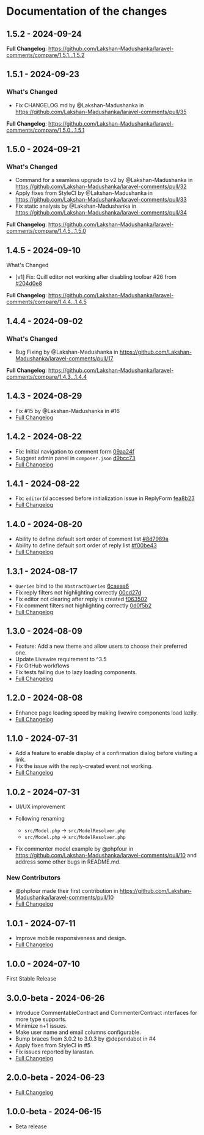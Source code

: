 # Documentation of the changes

## 1.5.2 - 2024-09-24

**Full Changelog**: https://github.com/Lakshan-Madushanka/laravel-comments/compare/1.5.1...1.5.2

## 1.5.1 - 2024-09-23

### What's Changed

* Fix CHANGELOG.md by @Lakshan-Madushanka in https://github.com/Lakshan-Madushanka/laravel-comments/pull/35

**Full Changelog**: https://github.com/Lakshan-Madushanka/laravel-comments/compare/1.5.0...1.5.1

## 1.5.0 - 2024-09-21

### What's Changed

* Command for a seamless upgrade to v2 by @Lakshan-Madushanka in https://github.com/Lakshan-Madushanka/laravel-comments/pull/32
* Apply fixes from StyleCI by @Lakshan-Madushanka in https://github.com/Lakshan-Madushanka/laravel-comments/pull/33
* Fix static analysis by @Lakshan-Madushanka in https://github.com/Lakshan-Madushanka/laravel-comments/pull/34

**Full Changelog**: https://github.com/Lakshan-Madushanka/laravel-comments/compare/1.4.5...1.5.0

## 1.4.5 - 2024-09-10

What's Changed

- [v1] Fix: Quill editor not working after disabling toolbar #26 from [#204d0e8](https://github.com/Lakshan-Madushanka/laravel-comments/commit/204d0e83284777498467c3546ce7a7b55a0ad62c)

**Full Changelog**: https://github.com/Lakshan-Madushanka/laravel-comments/compare/1.4.4...1.4.5

## 1.4.4 - 2024-09-02

### What's Changed

* Bug Fixing by @Lakshan-Madushanka in https://github.com/Lakshan-Madushanka/laravel-comments/pull/17

**Full Changelog**: https://github.com/Lakshan-Madushanka/laravel-comments/compare/1.4.3...1.4.4

## 1.4.3 - 2024-08-29

- Fix #15 by @Lakshan-Madushanka in #16
- [Full Changelog](https://github.com/Lakshan-Madushanka/laravel-comments/compare/1.4.2...1.4.3)

## 1.4.2 - 2024-08-22

- Fix: Initial navigation to comment form [09aa24f](https://github.com/Lakshan-Madushanka/laravel-comments/commit/09aa24f587bb2d1e8f9e5c4c4a79d219fe3d25ad)
- Suggest admin panel in `composer.json` [d9bcc73](https://github.com/Lakshan-Madushanka/laravel-comments/commit/d9bcc73b0753d0e97f36eb21e5d38c9313423941)
- [Full Changelog](https://github.com/Lakshan-Madushanka/laravel-comments/compare/1.4.1...1.4.2)

## 1.4.1 - 2024-08-22

- Fix: `editorId` accessed before initialization issue in ReplyForm [fea8b23](https://github.com/Lakshan-Madushanka/laravel-comments/commit/fea8b23d8a7afbd6de9178d1604b97d2bb4e08ca)
- [Full Changelog](https://github.com/Lakshan-Madushanka/laravel-comments/compare/1.4.0...1.4.1)

## 1.4.0 - 2024-08-20

- Ability to define default sort order of comment list [#8d7989a](https://github.com/Lakshan-Madushanka/laravel-comments/commit/8d7989a18ddf01fb2c2b2b5cbce1f6e22232b7ad)
- Ability to define default sort order of reply list [#f00be43](https://github.com/Lakshan-Madushanka/laravel-comments/commit/f00be4314ffcdd3eb3f7ab59368de56eab54b06f)
- [Full Changelog](https://github.com/Lakshan-Madushanka/laravel-comments/compare/1.3.1...1.4.0)

## 1.3.1 - 2024-08-17

- `Queries` bind to the `AbstractQueries` [6caeaa6](https://github.com/Lakshan-Madushanka/laravel-comments/commit/6caeaa62fc189b337cfe40c0b70d77de532bf579)
- Fix reply filters not highlighting correctly [00cd27d](https://github.com/Lakshan-Madushanka/laravel-comments/commit/00cd27dbf0152b7d5856999b240e06e7b7d3f1cb)
- Fix editor not clearing after reply is created [f063502](https://github.com/Lakshan-Madushanka/laravel-comments/commit/f063502243efe3394f4c0b0104900c1ba306fcf1)
- Fix comment filters not highlighting correctly [0d0f5b2](https://github.com/Lakshan-Madushanka/laravel-comments/commit/0d0f5b201e1f8c7d8318c24927f6374d47e02e1f)
- [Full Changelog](https://github.com/Lakshan-Madushanka/laravel-comments/compare/1.3.0...1.3.1)

## 1.3.0 - 2024-08-09

- Feature: Add a new theme and allow users to choose their preferred one.
- Update Livewire requirement to ^3.5
- Fix GitHub workflows
- Fix tests failing due to lazy loading components.
- [Full Changelog](https://github.com/Lakshan-Madushanka/laravel-comments/compare/1.2.0...1.3.0)

## 1.2.0 - 2024-08-08

- Enhance page loading speed by making livewire components load lazily.
- [Full Changelog](https://github.com/Lakshan-Madushanka/laravel-comments/compare/1.1.0...1.2.0)

## 1.1.0 - 2024-07-31

* Add a feature to enable display of a confirmation dialog before visiting a link.
* Fix the issue with the reply-created event not working.
* [Full Changelog](https://github.com/Lakshan-Madushanka/laravel-comments/compare/1.0.2...1.1.0)

## 1.0.2 - 2024-07-31

- UI/UX improvement
  
- Following renaming
  
  * `src/Model.php`  -> `src/ModelResolver.php`
  * `src/Model.php`  ->  `src/ModelResolver.php`
  
- Fix commenter model example by @phpfour in https://github.com/Lakshan-Madushanka/laravel-comments/pull/10 and address some other bugs in README.md.
  

### New Contributors

- @phpfour made their first contribution in https://github.com/Lakshan-Madushanka/laravel-comments/pull/10
- [Full Changelog](https://github.com/Lakshan-Madushanka/laravel-comments/compare/1.0.1...1.0.2)

## 1.0.1 - 2024-07-11

- Improve mobile responsiveness and design.
- [Full Changelog](https://github.com/Lakshan-Madushanka/laravel-comments/compare/1.0.0...1.0.1)

## 1.0.0 - 2024-07-10

First Stable Release

## 3.0.0-beta - 2024-06-26

- Introduce CommentableContract and CommenterContract interfaces for more type supports.
- Minimize n+1 issues.
- Make user name and email columns configurable.
- Bump braces from 3.0.2 to 3.0.3 by @dependabot in #4
- Apply fixes from StyleCI in #5
- Fix issues reported by larastan.
- [Full Changelog](https://github.com/Lakshan-Madushanka/laravel-comments/compare/2.0.0-beta...3.0.0-beta)

## 2.0.0-beta - 2024-06-23

- [Full Changelog](https://github.com/Lakshan-Madushanka/laravel-comments/compare/1.0.0-beta...2.0.0-beta)

## 1.0.0-beta - 2024-06-15

- Beta release
